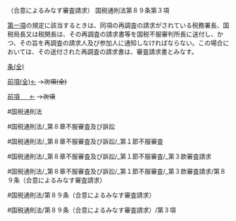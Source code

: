 （合意によるみなす審査請求）
国税通則法第８９条第３項

[第一項](国税通則法＿＿＿＿＿第８９条第１項)の規定に該当するときは、同項の再調査の請求がされている税務署長、国税局長又は税関長は、その再調査の請求書等を国税不服審判所長に送付し、かつ、その旨を再調査の請求人及び参加人に通知しなければならない。この場合においては、その送付された再調査の請求書は、審査請求書とみなす。

[条(全)](国税通則法＿＿＿＿＿第８９条_.md)

[前項(全)←](国税通則法＿＿＿＿＿第８９条第２項_.md)  ~~→次項(全)~~

[前項 　 ←](国税通則法＿＿＿＿＿第８９条第２項.md)  ~~→次項~~



#国税通則法

#国税通則法/_第８章不服審査及び訴訟

#国税通則法/_第８章不服審査及び訴訟/_第１節不服審査

#国税通則法/_第８章不服審査及び訴訟/_第１節不服審査/_第３款審査請求

#国税通則法/_第８章不服審査及び訴訟/_第１節不服審査/_第３款審査請求/第８９条（合意によるみなす審査請求）

#国税通則法/第８９条（合意によるみなす審査請求）

#国税通則法/第８９条（合意によるみなす審査請求）/第３項

